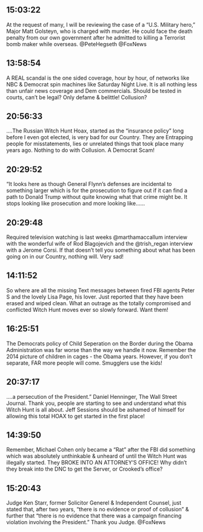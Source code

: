 ## 15:03:22
At the request of many, I will be reviewing the case of a “U.S. Military hero,” Major Matt Golsteyn, who is charged with murder. He could face the death penalty from our own government after he admitted to killing a Terrorist bomb maker while overseas. @PeteHegseth @FoxNews
## 13:58:54
A REAL scandal is the one sided coverage, hour by hour, of networks like NBC &amp; Democrat spin machines like Saturday Night Live. It is all nothing less than unfair news coverage and Dem commercials. Should be tested in courts, can’t be legal? Only defame &amp; belittle! Collusion?
## 20:56:33
....The Russian Witch Hunt Hoax, started as the “insurance policy” long before I even got elected, is very bad for our Country. They are Entrapping people for misstatements, lies or unrelated things that took place many years ago. Nothing to do with Collusion. A Democrat Scam!
## 20:29:52
“It looks here as though General Flynn’s defenses are incidental to something larger which is for the prosecution to figure out if it can find a path to Donald Trump without quite knowing what that crime might be. It stops looking like prosecution and more looking like......
## 20:29:48
Required television watching is last weeks @marthamaccallum interview with the wonderful wife of Rod Blagojevich and the @trish_regan interview with a Jerome Corsi. If that doesn’t tell you something about what has been going on in our Country, nothing will. Very sad!
## 14:11:52
So where are all the missing Text messages between fired FBI agents Peter S and the lovely Lisa Page, his lover. Just reported that they have been erased and wiped clean. What an outrage as the totally compromised and conflicted Witch Hunt moves ever so slowly forward. Want them!
## 16:25:51
The Democrats policy of Child Seperation on the Border during the Obama Administration was far worse than the way we handle it now. Remember the 2014 picture of children in cages - the Obama years. However, if you don’t separate, FAR more people will come. Smugglers use the kids!
## 20:37:17
....a persecution of the President.”  Daniel Henninger, The Wall Street Journal. Thank you, people are starting to see and understand what this Witch Hunt is all about. Jeff Sessions should be ashamed of himself for allowing this total HOAX to get started in the first place!
## 14:39:50
Remember, Michael Cohen only became a “Rat” after the FBI did something which was absolutely unthinkable &amp; unheard of until the Witch Hunt was illegally started. They BROKE INTO AN ATTORNEY’S OFFICE! Why didn’t they break into the DNC to get the Server, or Crooked’s office?
## 15:20:43
Judge Ken Starr, former Solicitor Generel &amp; Independent Counsel, just stated that, after two years, “there is no evidence or proof of collusion” &amp; further that “there is no evidence that there was a campaign financing violation involving the President.” Thank you Judge. @FoxNews
